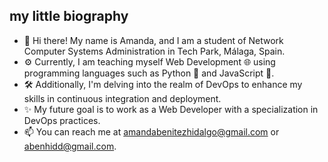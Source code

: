 ## my little biography

- 👋 Hi there! My name is Amanda, and I am a student of Network Computer Systems Administration in Tech Park, Málaga, Spain.
- ⚙️ Currently, I am teaching myself Web Development 🌐 using programming languages such as Python 💙 and JavaScript 💛.
- 🛠️ Additionally, I'm delving into the realm of DevOps to enhance my skills in continuous integration and deployment.
- ✨ My future goal is to work as a Web Developer with a specialization in DevOps practices.
- 📫 You can reach me at amandabenitezhidalgo@gmail.com or abenhidd@gmail.com.
